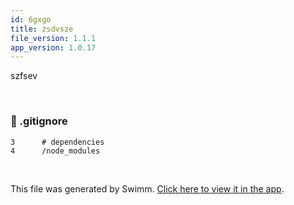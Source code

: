 ```yaml
---
id: 6gxgo
title: zsdvsze
file_version: 1.1.1
app_version: 1.0.17
---
```


szfsev

<br/>


<!-- NOTE-swimm-snippet: the lines below link your snippet to Swimm -->
### 📄 .gitignore
```gitignore
3      # dependencies
4      /node_modules
```

<br/>

This file was generated by Swimm. [Click here to view it in the app](https://swimm-web-app.web.app/repos/Z2l0aHViJTNBJTNBY292aWRwYXNzJTNBJTNBc2h1anV1dQ==/docs/6gxgo).
